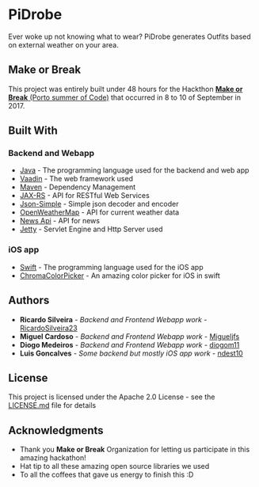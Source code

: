 # PiDrobe

Ever woke up not knowing what to wear? PiDrobe generates Outfits based on external weather on your area.

## Make or Break

This project was entirely built under 48 hours for the Hackthon [**Make or Break** (Porto summer of Code)](https://portosummerofcode.com/) that occurred in 8 to 10 of September in 2017.

## Built With

### Backend and Webapp

* [Java](https://www.java.com/) - The programming language used for the backend and web app
* [Vaadin](https://vaadin.com/) - The web framework used
* [Maven](https://maven.apache.org/) - Dependency Management
* [JAX-RS](https://github.com/jax-rs) - API for RESTful Web Services
* [Json-Simple](https://github.com/fangyidong/json-simple) - Simple json decoder and encoder
* [OpenWeatherMap](https://openweathermap.org/api) - API for current weather data
* [News Api](https://newsapi.org/) - API for news
* [Jetty](http://www.eclipse.org/jetty/) - Servlet Engine and Http Server used

### iOS app

* [Swift](https://developer.apple.com/swift/) - The programming language used for the iOS app
* [ChromaColorPicker](https://github.com/joncardasis/ChromaColorPicker) - An amazing color picker for iOS in swift

## Authors

* **Ricardo Silveira** -  *Backend and Frontend Webapp work* - [RicardoSilveira23](https://github.com/https://github.com/RicardoSilveira23)
* **Miguel Cardoso** -  *Backend and Frontend Webapp work* - [Migueljfs](https://github.com/Migueljfs)
* **Diogo Medeiros** - *Backend and Frontend Webapp work* - [diogom11](https://github.com/diogom11)
* **Luis Goncalves** - *Some backend but mostly iOS app work* - [ndest10](https://github.com/ndest10)

## License

This project is licensed under the Apache 2.0 License - see the [LICENSE.md](LICENSE.md) file for details

## Acknowledgments

* Thank you **Make or Break** Organization for letting us participate in this amazing hackathon!
* Hat tip to all these amazing open source libraries we used
* To all the coffees that gave us energy to finish this :D
